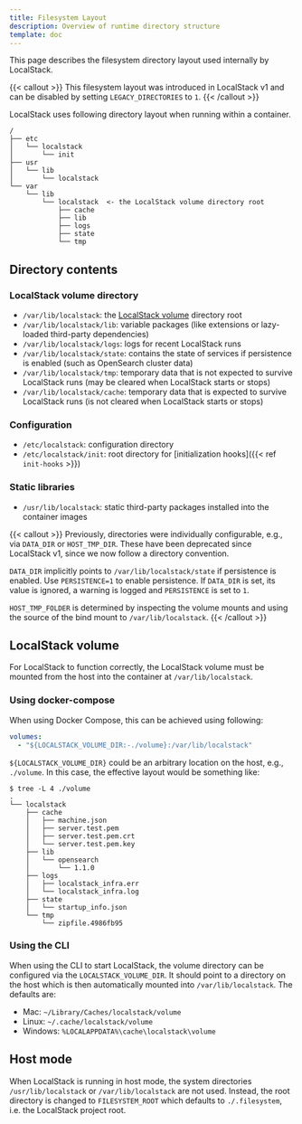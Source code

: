 ```yaml
---
title: Filesystem Layout
description: Overview of runtime directory structure
template: doc
---
```


This page describes the filesystem directory layout used internally by LocalStack.

{{< callout >}}
This filesystem layout was introduced in LocalStack v1 and can be disabled by setting `LEGACY_DIRECTORIES` to `1`.
{{< /callout >}}

LocalStack uses following directory layout when running within a container.

```plaintext
/
├── etc
│   └── localstack
│       └── init
├── usr
│   └── lib
│       └── localstack
└── var
    └── lib
        └── localstack  <- the LocalStack volume directory root
            ├── cache
            ├── lib
            ├── logs
            ├── state
            └── tmp

```

## Directory contents

### LocalStack volume directory

- `/var/lib/localstack`: the [LocalStack volume](#localstack-volume) directory root
- `/var/lib/localstack/lib`: variable packages (like extensions or lazy-loaded third-party dependencies)
- `/var/lib/localstack/logs`: logs for recent LocalStack runs
- `/var/lib/localstack/state`: contains the state of services if persistence is enabled (such as OpenSearch cluster data)
- `/var/lib/localstack/tmp`: temporary data that is not expected to survive LocalStack runs (may be cleared when LocalStack starts or stops)
- `/var/lib/localstack/cache`: temporary data that is expected to survive LocalStack runs (is not cleared when LocalStack starts or stops)

### Configuration

- `/etc/localstack`: configuration directory
- `/etc/localstack/init`: root directory for [initialization hooks]({{< ref `init-hooks` >}})
<!-- For future use, not currently in use
- `/etc/localstack/conf.d`: configuration overrides
-->

### Static libraries

- `/usr/lib/localstack`: static third-party packages installed into the container images

{{< callout >}}
Previously, directories were individually configurable, e.g., via `DATA_DIR` or `HOST_TMP_DIR`.
These have been deprecated since LocalStack v1, since we now follow a directory convention.

`DATA_DIR` implicitly points to `/var/lib/localstack/state` if persistence is enabled.
Use `PERSISTENCE=1` to enable persistence.
If `DATA_DIR` is set, its value is ignored, a warning is logged and `PERSISTENCE` is set to `1`.

`HOST_TMP_FOLDER` is determined by inspecting the volume mounts and using the source of the bind mount to `/var/lib/localstack`.
{{< /callout >}}

## LocalStack volume

For LocalStack to function correctly, the LocalStack volume must be mounted from the host into the container at `/var/lib/localstack`.

### Using docker-compose

When using Docker Compose, this can be achieved using following:

```yaml
volumes:
  - "${LOCALSTACK_VOLUME_DIR:-./volume}:/var/lib/localstack"
```

`${LOCALSTACK_VOLUME_DIR}` could be an arbitrary location on the host, e.g., `./volume`.
In this case, the effective layout would be something like:

```plaintext
$ tree -L 4 ./volume
.
└── localstack
    ├── cache
    │   ├── machine.json
    │   ├── server.test.pem
    │   ├── server.test.pem.crt
    │   └── server.test.pem.key
    ├── lib
    │   └── opensearch
    │       └── 1.1.0
    ├── logs
    │   ├── localstack_infra.err
    │   └── localstack_infra.log
    ├── state
    │   └── startup_info.json
    └── tmp
        └── zipfile.4986fb95
```

### Using the CLI

When using the CLI to start LocalStack, the volume directory can be configured via the `LOCALSTACK_VOLUME_DIR`.
It should point to a directory on the host which is then automatically mounted into `/var/lib/localstack`.
The defaults are:

- Mac: `~/Library/Caches/localstack/volume`
- Linux: `~/.cache/localstack/volume`
- Windows: `%LOCALAPPDATA%\cache\localstack\volume`

## Host mode

When LocalStack is running in host mode, the system directories `/usr/lib/localstack` or `/var/lib/localstack` are not used.
Instead, the root directory is changed to `FILESYSTEM_ROOT` which defaults to `./.filesystem`, i.e. the LocalStack project root.

<!-- For further details, see https://github.com/localstack/localstack/pull/6302, https://github.com/localstack/localstack/pull/5011 -->
